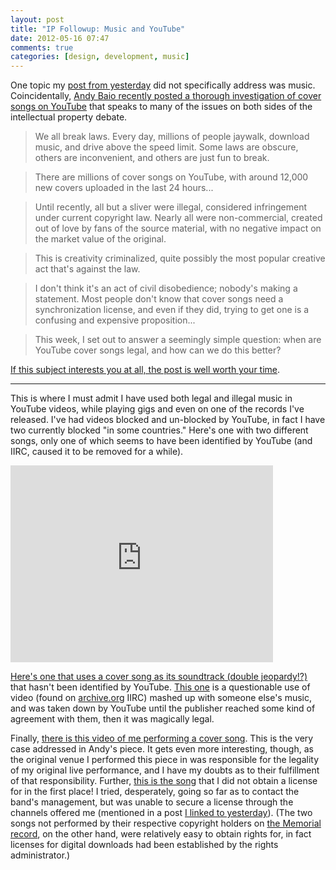 ```yaml
---
layout: post
title: "IP Followup: Music and YouTube"
date: 2012-05-16 07:47
comments: true
categories: [design, development, music]
---
```


One topic my [post from yesterday]({{site.baseurl}}/2012/05/15/intellectual-property-primer/) did not specifically address was music. Coincidentally, [Andy Baio recently posted a thorough investigation of cover songs on YouTube](http://waxy.org/2012/05/criminal_creativity_untangling_cover_song_licensing_on_youtube/) that speaks to many of the issues on both sides of the intellectual property debate. 

> We all break laws. Every day, millions of people jaywalk, download music, and drive above the speed limit. Some laws are obscure, others are inconvenient, and others are just fun to break.

> There are millions of cover songs on YouTube, with around 12,000 new covers uploaded in the last 24 hours...

> Until recently, all but a sliver were illegal, considered infringement under current copyright law. Nearly all were non-commercial, created out of love by fans of the source material, with no negative impact on the market value of the original.

> This is creativity criminalized, quite possibly the most popular creative act that's against the law.

> I don't think it's an act of civil disobedience; nobody's making a statement. Most people don't know that cover songs need a synchronization license, and even if they did, trying to get one is a confusing and expensive proposition...

> This week, I set out to answer a seemingly simple question: when are YouTube cover songs legal, and how can we do this better?

[If this subject interests you at all, the post is well worth your time](http://waxy.org/2012/05/criminal_creativity_untangling_cover_song_licensing_on_youtube/).

---

This is where I must admit I have used both legal and illegal music in YouTube videos, while playing gigs and even on one of the records I've released. I've had videos blocked and un-blocked by YouTube, in fact I have two currently blocked "in some countries." Here's one with two different songs, only one of which seems to have been identified by YouTube (and IIRC, caused it to be removed for a while).

<iframe width="420" height="315" src="http://www.youtube.com/embed/s3YTUIWfVzM?rel=0" frameborder="0" allowfullscreen></iframe>

[Here's one that uses a cover song as its soundtrack (double jeopardy!?)](http://www.youtube.com/watch?v=NpeUpIkpj6M) that hasn't been identified by YouTube. [This one](http://www.youtube.com/watch?v=NiAm3bN2NSI) is a questionable use of video (found on [archive.org](http://archive.org) IIRC) mashed up with someone else's music, and was taken down by YouTube until the publisher reached some kind of agreement with them, then it was magically legal.

Finally, [there is this video of me performing a cover song](http://www.youtube.com/watch?v=4efpsTFmSOg). This is the very case addressed in Andy's piece. It gets even more interesting, though, as the original venue I performed this piece in was responsible for the legality of my original live performance, and I have my doubts as to their fulfillment of that responsibility. Further, [this is the song](https://danielmiller.bandcamp.com/track/i-radio-heaven) that I did not obtain a license for in the first place! I tried, desperately, going so far as to contact the band's management, but was unable to secure a license through the channels offered me (mentioned in a post [I linked to yesterday]({{site.baseurl}}/2009/12/30/2009-fives-part-2-fails/ "see number 1")). (The two songs not performed by their respective copyright holders on [the Memorial record](https://danielmiller.bandcamp.com/album/memorial), on the other hand, were relatively easy to obtain rights for, in fact licenses for digital downloads had been established by the rights administrator.)
